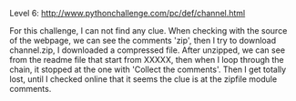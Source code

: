Level 6: http://www.pythonchallenge.com/pc/def/channel.html

For this challenge, I can not find any clue. When checking with the source of the webpage, we can see the comments 'zip', then I try to download channel.zip, I downloaded a compressed file. After unzipped, we can see from the readme file that start from XXXXX, then when I loop through the chain, it stopped at the one with 'Collect the comments'. Then I get totally lost, until I checked online that it seems the clue is at the zipfile module comments. 